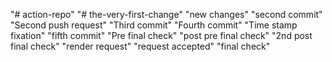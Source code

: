 "# action-repo" 
"# the-very-first-change"
"new changes"
"second commit"
"Second push request"
"Third commit"
"Fourth commit"
"Time stamp fixation"
"fifth commit"
"Pre final check"
"post pre final check"
"2nd post final check"
"render request"
"request accepted"
"final check"